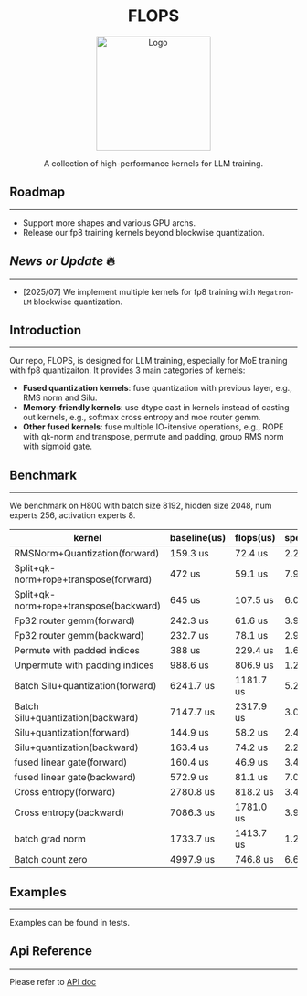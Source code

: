 

<h1 align="center"> FLOPS </h1>

<!-- ![](docs/flops.png){ align="center",width="60%" } -->
<div style="text-align: center;">
<img src="docs/flops_or.png" alt="Logo" width="200">
</div>
  
<p align="center">
   A collection of high-performance kernels for LLM training.
</p>



## Roadmap ##
---

- Support more shapes and various GPU archs.
- Release our fp8 training kernels beyond blockwise quantization.

## *News or Update* 🔥
---
- [2025/07] We implement multiple kernels for fp8 training with `Megatron-LM` blockwise quantization. 


## Introduction
---
Our repo, FLOPS, is designed for LLM training, especially for MoE training with fp8 quantizaiton. It provides 3 main categories of kernels:

- **Fused quantization kernels**: fuse quantization with previous layer, e.g., RMS norm and Silu.
- **Memory-friendly kernels**: use dtype cast in kernels instead of casting out kernels, e.g., softmax cross entropy and moe router gemm.
- **Other fused kernels**: fuse multiple IO-itensive operations, e.g., ROPE with qk-norm and transpose, permute and padding, group RMS norm with sigmoid gate.


## Benchmark
---
We benchmark on H800 with batch size 8192, hidden size 2048, num experts 256, activation experts 8.

| kernel | baseline(us) | flops(us) | speedup |
|--------|--------------|-----------|---------|
| RMSNorm+Quantization(forward) | 159.3 us | 72.4 us | 2.2 |
| Split+qk-norm+rope+transpose(forward) | 472 us | 59.1 us | 7.99 |
| Split+qk-norm+rope+transpose(backward) | 645 us | 107.5 us | 6.0 |
| Fp32 router gemm(forward) | 242.3 us | 61.6 us | 3.931 |
| Fp32 router gemm(backward) | 232.7 us | 78.1 us | 2.979 |
| Permute with padded indices | 388 us | 229.4 us | 1.69 |
| Unpermute with padding indices | 988.6 us | 806.9 us | 1.23 |
| Batch Silu+quantization(forward) | 6241.7 us | 1181.7 us | 5.28 |
| Batch Silu+quantization(backward) | 7147.7 us | 2317.9 us | 3.08 |
| Silu+quantization(forward) | 144.9 us | 58.2 us | 2.48 |
| Silu+quantization(backward) | 163.4 us | 74.2 us | 2.2 |
| fused linear gate(forward) | 160.4 us | 46.9 us | 3.42 |
| fused linear gate(backward) | 572.9 us | 81.1 us | 7.06 |
| Cross entropy(forward) | 2780.8 us | 818.2 us | 3.4 |
| Cross entropy(backward) | 7086.3 us | 1781.0 us | 3.98 |
| batch grad norm | 1733.7 us | 1413.7 us | 1.23 | 
| Batch count zero | 4997.9 us | 746.8 us | 6.69 | 


## Examples
---

Examples can be found in tests.

## Api Reference
---

Please refer to [API doc](docs/api.md)